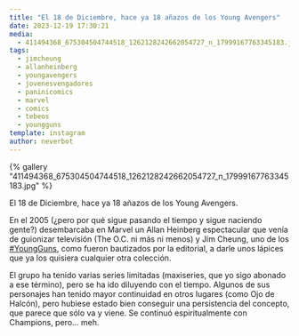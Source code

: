 ```yaml
---
title: "El 18 de Diciembre, hace ya 18 añazos de los Young Avengers"
date: 2023-12-19 17:30:21
media: 
  - 411494368_675304504744518_1262128242662054727_n_17999167763345183.jpg
tags: 
  - jimcheung
  - allanheinberg
  - youngavengers
  - jovenesvengadores
  - paninicomics
  - marvel
  - comics
  - tebeos
  - youngguns
template: instagram
author: neverbot
---
```


{% gallery "411494368_675304504744518_1262128242662054727_n_17999167763345183.jpg" %}

El 18 de Diciembre, hace ya 18 añazos de los Young Avengers.

En el 2005 (¿pero por qué sigue pasando el tiempo y sigue naciendo gente?) desembarcaba en Marvel un Allan Heinberg espectacular que venía de guionizar televisión (The O.C. ni más ni menos) y Jim Cheung, uno de los [#YoungGuns](/tags/youngguns), como fueron bautizados por la editorial, a darle unos lápices que ya los quisiera cualquier otra colección.

El grupo ha tenido varias series limitadas (maxiseries, que yo sigo abonado a ese término), pero se ha ido diluyendo con el tiempo. Algunos de sus personajes han tenido mayor continuidad en otros lugares (como Ojo de Halcón), pero hubiese estado bien conseguir una persistencia del concepto, que parece que sólo va y viene. Se continuó espiritualmente con Champions, pero... meh.
